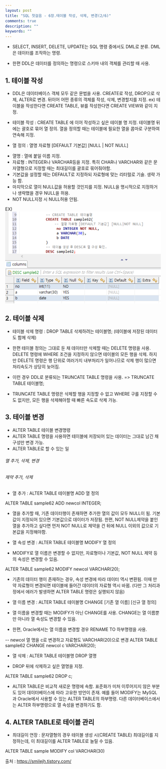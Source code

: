 ```yaml
---
layout: post
title: "SQL 첫걸음 - 6장.테이블 작성, 삭제, 변경(2/6)" 
comments: true
description: ""
keywords: ""
---
```


* SELECT, INSERT, DELETE, UPDATE는 SQL 명령 중에서도 DML로 분류. DML은 데이터를 조작하는 명령. 
- 한편 DDL은 데이터를 정의하는 명령으로 스키마 내의 객체를 관리할 때 사용. 

## 1. 테이블 작성

- DDL은 데이터베이스 객체 모두 같은 문법을 사용. CREATE로 작성, DROP으로 삭제, ALTER로 변경. 뒤이어 어떤 종류의 객체를 작성, 삭제, 변경할지를 지정. ex) 테이블을 작성한다면 CREATE TABLE, 뷰를 작성한다면 CREATE VIEW와 같이 지정. 

- 테이블 작성 : CREATE TABLE 에 이어 작성하고 싶은 테이블 명 지정. 테이블명 뒤에는 괄호로 묶어 열 정의. 열을 정의할 때는 테이블에 필요한 열을 콤마로 구분하여 연속해 지정. 


 * 열 정의 : 열명 자료형 [DEFAULT 기본값] [NULL | NOT NULL]

 - 열명 : 열에 붙일 이름 지정. 
 - 자료형 : INTEGER나 VARCHAR등을 지정. 특히 CHAR나 VARCHAR와 같은 문자열형으로 지정할 때는 최대길이를 괄호로 묶어줘야함. 
 - 기본값을 설정할 때는 DEFAULT로 지정하되 자료형에 맞는 리터럴로 기술. 생략 가능 함. 
 - 마지막으로 열이 NULL값을 허용할 것인지를 지정. NULL을 명시적으로 지정하거나 생략했을 경우 NULL을 허용. 
 - NOT NULL지정 시 NULL허용 안됨.

EX) 
![99A16B405B97B55701](/images/sql_first_step/99A16B405B97B55701.png)

## 2. 테이블 삭제

- 테이블 삭제 명령 : DROP TABLE 삭제하려는 테이블명; (테이블에 저장된 데이터도 함께 삭제)
- 한편 테이블 정의는 그대로 둔 채 데이터만 삭제할 때는 DELETE 명령을 사용. DELETE 명령에 WHERE 조건을 지정하지 않으면 테이블의 모든 행을 삭제. 하지만 DELETE 명령은 행 단위로 여러가지 내부처리가 일어나므로 삭제 행이 많으면 처리속도가 상당히 늦어짐.  

- 이런 경우 DDL로 분류되는 TRUNCATE TABLE 명령을 사용. => TRUNCATE TABLE 테이블명;
- TRUNCATE TABLE 명령은 삭제할 행을 지정할 수 없고 WHERE 구를 지정할 수도 없지만, 모든 행을 삭제해야할 때 빠른 속도로 삭제 가능.

## 3. 테이블 변경

- ALTER TABLE 테이블 변경명령
- ALTER TABLE 명령을 사용하면 테이블에 저장되어 있는 데이터는 그대로 남긴 채 구성만 변경 가능. 
- ALTER TABLE로 할 수 있는 일
###### 열 추가, 삭제, 변경
###### 제약 추가, 삭제 

- 열 추가 : ALTER TABLE 테이블명 ADD 열 정의

ALTER TABLE sample62 ADD newcol INTEGER;
 
- 열을 추가할 때, 기존 데이터행이 존재하면 추가한 열의 값이 모두 NULL이 됨. 기본값이 지정되어 있으면 기본값으로 데이터가 저장됨.
한편, NOT NULL제약을 붙인 열을 추가하고 싶다면 먼저 NOT NULL로 제약을 건 뒤에 NULL 이외의 값으로 기본값을 지정해야함.  

- 열 속성 변경 : ALTER TABLE 테이블명 MODIFY 열 정의

- MODIFY로 열 이름은 변경할 수 없지만, 자료형이나 기본값, NOT NULL 제약 등의 속성은 변경할 수 있음.

ALTER TABLE sample62 MODIFY newcol VARCHAR(20);
 
- 기존의 데이터 행이 존재하는 경우, 속성 변경에 따라 데이터 역시 변환됨. 이때 만약 자료형이 변경되면 테이블에 들어간 데이터의 자료형 역시 바뀜. (다만 그 처리과정에서 에러가 발생하면 ALTER TABLE 명령은 실행되지 않음)

- 열 이름 변경 : ALTER TABLE 테이블명 CHANGE [기존 열 이름] [신규 열 정의]

- 열 이름을 변경할 때는 MODIFY가 아닌 CHANGE를 사용. CHANGE는 열 이름뿐만 아니라 열 속성도 변경할 수 있음.

- 한편, Oracle에서는 열 이름을 변경할 경우 RENAME TO 하부명령을 사용.

-- newcol 열 명을 c로 변경하고 자료형도 VARCHAR(20)으로 변경 
ALTER TABLE sample62 CHANGE newcol c VARCHAR(20);

- 열 삭제 : ALTER TABLE 테이블명 DROP 열명

- DROP 뒤에 삭제하고 싶은 열명을 지정.

ALTER TABLE sample62 DROP c;

- ALTER TABLE은 비교적 새로운 명령에 속함. 표준화가 미처 이루어지지 않은 부분도 있어 데이터베이스에 따라 고유한 방언이 존재. 예를 들어 MODIFY는 MySQL과 Oracle에서 사용할 수 있는 ALTER TABLE의 하부명령. 다른 데이터베이스에서는 ALTER 하부명령으로 열 속성을 변경하기도 함. 

## 4. ALTER TABLE로 테이블 관리

- 최대길이 연장 : 문자열형의 경우 테이블 생성 시(CREATE TABLE) 최대길이를 지정하는데, 이 최대길이를 ALTER TABLE로 늘릴 수 있음. 

ALTER TABLE sample MODIFY col VARCHAR(30)


출처 : https://smilejh.tistory.com/